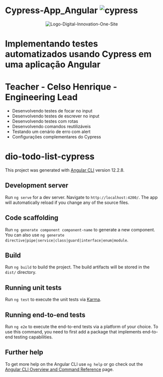 # Cypress-App_Angular ![cypress](https://user-images.githubusercontent.com/86569498/135774294-e23670e8-3a16-4fca-91ea-9f58c9e53386.png)

<span align="center">
  
![Logo-Digital-Innovation-One-Site](https://user-images.githubusercontent.com/86569498/135774231-667081f3-7807-4365-abde-65a6990824bd.jpg)
  
</span>

# Implementando testes automatizados usando Cypress em uma aplicação Angular
# Teacher - Celso Henrique - Engineering Lead
  
- Desenvolvendo testes de focar no input
- Desenvolvendo testes de escrever no input
- Desenvolvendo testes com rotas
- Desenvolvendo comandos reutilizáveis
- Testando um cenário de erro com alert
- Configurações complementares do Cypress

# dio-todo-list-cypress

This project was generated with [Angular CLI](https://github.com/angular/angular-cli) version 12.2.8.

## Development server

Run `ng serve` for a dev server. Navigate to `http://localhost:4200/`. The app will automatically reload if you change any of the source files.

## Code scaffolding

Run `ng generate component component-name` to generate a new component. You can also use `ng generate directive|pipe|service|class|guard|interface|enum|module`.

## Build

Run `ng build` to build the project. The build artifacts will be stored in the `dist/` directory.

## Running unit tests

Run `ng test` to execute the unit tests via [Karma](https://karma-runner.github.io).

## Running end-to-end tests

Run `ng e2e` to execute the end-to-end tests via a platform of your choice. To use this command, you need to first add a package that implements end-to-end testing capabilities.

## Further help

To get more help on the Angular CLI use `ng help` or go check out the [Angular CLI Overview and Command Reference](https://angular.io/cli) page.
